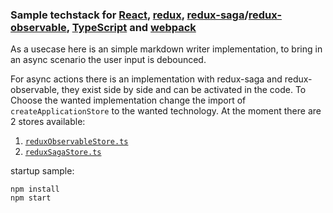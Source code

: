 ### Sample techstack for [React](https://facebook.github.io/react/), [redux](redux.js.org), [redux-saga](https://github.com/yelouafi/redux-saga)/[redux-observable](https://redux-observable.js.org/), [TypeScript](https://github.com/Microsoft/TypeScript) and [webpack](https://github.com/webpack/webpack)

As a usecase here is an simple markdown writer implementation, 
to bring in an async scenario the user input is debounced.

For async actions there is an implementation with redux-saga and redux-observable, 
they exist side by side and can be activated in the code. 
To Choose the wanted implementation change the import of 
```createApplicationStore``` to the wanted technology. At the moment there are 2 
stores available:

1. [```reduxObservableStore.ts```](src/store/reduxObservableStore.ts)
2. [```reduxSagaStore.ts```](src/store/reduxSagaStore.ts)


startup sample:

```
npm install
npm start
```
